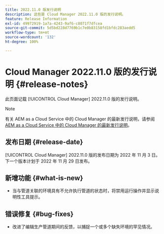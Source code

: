 ```yaml
---
title: 2022.11.0 版发行说明
description: 这些是 Cloud Manager 2022.11.0 版的发行说明。
feature: Release Information
exl-id: 49972919-1a7a-4243-9af6-c8071f7dfcea
source-git-commit: 5d5bd228d7769b1c7e0b83158fd1bfdc283aedd5
workflow-type: tm+mt
source-wordcount: '132'
ht-degree: 100%

---
```


# Cloud Manager 2022.11.0 版的发行说明 {#release-notes}

此页面记载 [!UICONTROL Cloud Manager] 2022.11.0 版的发行说明。

>[!NOTE]
>
>有关 AEM as a Cloud Service 中的 Cloud Manager 的最新发行说明，请参阅 [AEM as a Cloud Service 中的 Cloud Manager 的最新发行说明](https://experienceleague.adobe.com/docs/experience-manager-cloud-service/content/implementing/using-cloud-manager/release-notes-cloud-manager/release-notes-cm-current.html)。

## 发布日期 {#release-date}

[!UICONTROL Cloud Manager] 2022.11.0 版的发布日期为 2022 年 11 月 3 日。下一个版本计划于 2022 年 11 月 29 日发布。

## 新增功能 {#what-is-new}

* 当与管道关联的环境具有不允许执行管道的状态时，将禁用运行操作并显示说明性工具提示。

## 错误修复 {#bug-fixes}

* 改进了编辑生产管道期间的反馈，以捕捉一个或多个缺失环境的罕见情况。
